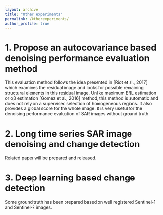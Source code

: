 ```yaml
---
layout: archive
title: "Other experiments"
permalink: /Otherexperiments/
author_profile: true
---
```

# 1. Propose an autocovariance based denoising performance evaluation method

This evaluation method follows the idea presented in [Riot et al., 2017]
which examines the residual image and looks for possible remaining structural elements
in this residual image. Unlike maximum ENL estimation or αβ estimation [Gomez
et al., 2016] method, this method is automatic and does not rely on a supervised
selection of homogeneous regions. It also provides a global score for the whole image. It is very useful for the denoising performance evaluation of SAR images without ground truth.

# 2. Long time series SAR image denoising and change detection

Related paper will be prepared and released.

# 3. Deep learning based change detection

Some ground truth has been prepared based on well registered Sentinel-1 and Sentinel-2 images.
